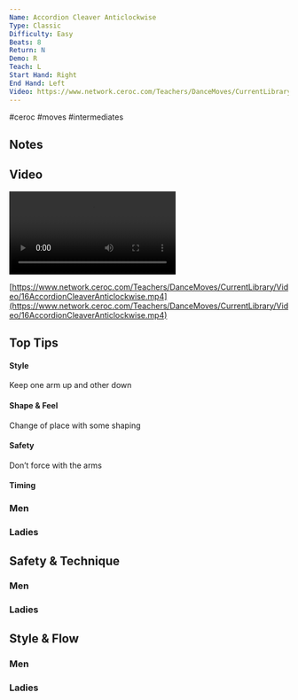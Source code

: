 ```yaml
---
Name: Accordion Cleaver Anticlockwise
Type: Classic
Difficulty: Easy
Beats: 8
Return: N
Demo: R
Teach: L
Start Hand: Right
End Hand: Left
Video: https://www.network.ceroc.com/Teachers/DanceMoves/CurrentLibrary/Video/16AccordionCleaverAnticlockwise.mp4
---
```


#ceroc #moves #intermediates
## Notes


## Video
<video controls>
    <source src="https://www.network.ceroc.com/Teachers/DanceMoves/CurrentLibrary/Video/16AccordionCleaverAnticlockwise.mp4" type="video/mp4">
    
</video>

[https://www.network.ceroc.com/Teachers/DanceMoves/CurrentLibrary/Video/16AccordionCleaverAnticlockwise.mp4](https://www.network.ceroc.com/Teachers/DanceMoves/CurrentLibrary/Video/16AccordionCleaverAnticlockwise.mp4)


## Top Tips

#### Style
Keep one arm up and other down

#### Shape & Feel
Change of place with some shaping

#### Safety
Don’t force with the arms

#### Timing


### Men

### Ladies

## Safety & Technique
### Men

### Ladies

## Style & Flow


### Men

### Ladies


